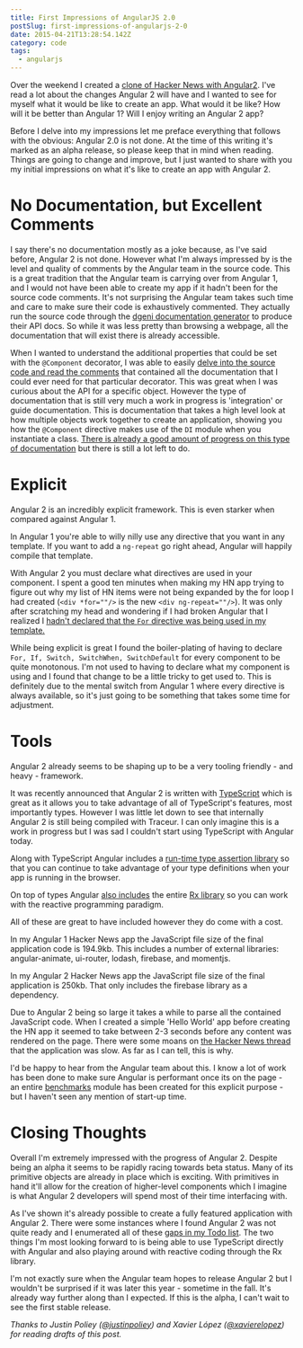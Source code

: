 ```yaml
---
title: First Impressions of AngularJS 2.0
postSlug: first-impressions-of-angularjs-2-0
date: 2015-04-21T13:28:54.142Z
category: code
tags:
  - angularjs
---
```


Over the weekend I created a [clone of Hacker News with Angular2](http://hswolff.github.io/hn-ng2/). I've read a lot about the changes Angular 2 will have and I wanted to see for myself what it would be like to create an app. What would it be like? How will it be better than Angular 1? Will I enjoy writing an Angular 2 app?

Before I delve into my impressions let me preface everything that follows with the obvious: Angular 2.0 is not done. At the time of this writing it's marked as an alpha release, so please keep that in mind when reading. Things are going to change and improve, but I just wanted to share with you my initial impressions on what it's like to create an app with Angular 2.

# No Documentation, but Excellent Comments

I say there's no documentation mostly as a joke because, as I've said before, Angular 2 is not done. However what I'm always impressed by is the level and quality of comments by the Angular team in the source code. This is a great tradition that the Angular team is carrying over from Angular 1, and I would not have been able to create my app if it hadn't been for the source code comments. It's not surprising the Angular team takes such time and care to make sure their code is exhaustively commented. They actually run the source code through the [dgeni documentation generator](https://github.com/angular/dgeni) to produce their API docs. So while it was less pretty than browsing a webpage, all the documentation that will exist there is already accessible.

When I wanted to understand the additional properties that could be set with the `@Component` decorator, I was able to easily [delve into the source code and read the comments](https://github.com/angular/angular/blob/master/modules/angular2/src/core/annotations/annotations.js#L488-523) that contained all the documentation that I could ever need for that particular decorator. This was great when I was curious about the API for a specific object. However the type of documentation that is still very much a work in progress is 'integration' or guide documentation. This is documentation that takes a high level look at how multiple objects work together to create an application, showing you how the `@Component` directive makes use of the `DI` module when you instantiate a class. [There is already a good amount of progress on this type of documentation](https://github.com/angular/angular/tree/master/modules/angular2/docs/core) but there is still a lot left to do.

# Explicit

Angular 2 is an incredibly explicit framework. This is even starker when compared against Angular 1.

In Angular 1 you're able to willy nilly use any directive that you want in any template. If you want to add a `ng-repeat` go right ahead, Angular will happily compile that template.

With Angular 2 you must declare what directives are used in your component. I spent a good ten minutes when making my HN app trying to figure out why my list of HN items were not being expanded by the for loop I had created (`<div *for=""/>` is the new `<div ng-repeat=""/>`). It was only after scratching my head and wondering if I had broken Angular that I realized I [hadn't declared that the `For` directive was being used in my template.](https://github.com/hswolff/hn-ng2/blob/f77f24e3d56637445fce75c115136853a709f2d8/src/pages/item/index.js#L14)

While being explicit is great I found the boiler-plating of having to declare `For, If, Switch, SwitchWhen, SwitchDefault` for every component to be quite monotonous. I'm not used to having to declare what my component is using and I found that change to be a little tricky to get used to. This is definitely due to the mental switch from Angular 1 where every directive is always available, so it's just going to be something that takes some time for adjustment.

# Tools

Angular 2 already seems to be shaping up to be a very tooling friendly - and heavy - framework.

It was recently announced that Angular 2 is written with [TypeScript](http://www.typescriptlang.org/) which is great as it allows you to take advantage of all of TypeScript's features, most importantly types. However I was little let down to see that internally Angular 2 is still being compiled with Traceur. I can only imagine this is a work in progress but I was sad I couldn't start using TypeScript with Angular today.

Along with TypeScript Angular includes a [run-time type assertion library](https://github.com/angular/angular/tree/master/modules/rtts_assert) so that you can continue to take advantage of your type definitions when your app is running in the browser.

On top of types Angular [also includes](https://github.com/angular/angular/blob/master/modules/angular2/package.json#L12) the entire [Rx library](https://github.com/Reactive-Extensions/RxJS) so you can work with the reactive programming paradigm.

All of these are great to have included however they do come with a cost.

In my Angular 1 Hacker News app the JavaScript file size of the final application code is 194.9kb. This includes a number of external libraries: angular-animate, ui-router, lodash, firebase, and momentjs.

In my Angular 2 Hacker News app the JavaScript file size of the final application is 250kb. That only includes the firebase library as a dependency.

Due to Angular 2 being so large it takes a while to parse all the contained JavaScript code. When I created a simple 'Hello World' app before creating the HN app it seemed to take between 2-3 seconds before any content was rendered on the page. There were some moans on [the Hacker News thread](https://news.ycombinator.com/item?id=9405142) that the application was slow. As far as I can tell, this is why.

I'd be happy to hear from the Angular team about this. I know a lot of work has been done to make sure Angular is performant once its on the page - an entire [benchmarks](https://github.com/angular/angular/tree/master/modules/benchmarks) module has been created for this explicit purpose - but I haven't seen any mention of start-up time.

# Closing Thoughts

Overall I'm extremely impressed with the progress of Angular 2. Despite being an alpha it seems to be rapidly racing towards beta status. Many of its primitive objects are already in place which is exciting. With primitives in hand it'll allow for the creation of higher-level components which I imagine is what Angular 2 developers will spend most of their time interfacing with.

As I've shown it's already possible to create a fully featured application with Angular 2. There were some instances where I found Angular 2 was not quite ready and I enumerated all of these [gaps in my Todo list](https://github.com/hswolff/hn-ng2#todo). The two things I'm most looking forward to is being able to use TypeScript directly with Angular and also playing around with reactive coding through the Rx library.

I'm not exactly sure when the Angular team hopes to release Angular 2 but I wouldn't be surprised if it was later this year - sometime in the fall. It's already way further along than I expected. If this is the alpha, I can't wait to see the first stable release.

_Thanks to Justin Poliey ([@justinpoliey](https://twitter.com/justinpoliey)) and Xavier López ([@xavierelopez](https://twitter.com/xavierelopez)) for reading drafts of this post._
